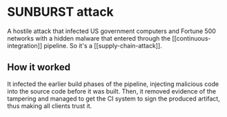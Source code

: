 # SUNBURST attack
A hostile attack that infected US government computers and Fortune 500 networks with a hidden malware that entered through the [[continuous-integration]] pipeline. So it's a [[supply-chain-attack]]. 

## How it worked
It infected the earlier build phases of the pipeline, injecting malicious code into the source code before it was built. Then, it removed evidence of the tampering and managed to get the CI system to sign the produced artifact, thus making all clients trust it.
